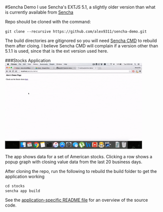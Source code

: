 #Sencha Demo
I use Sencha's EXTJS 5.1, a slightly older version than what is currently available from [Sencha](https://www.sencha.com/products/extjs/#overview)

Repo should be cloned with the command:

`git clone --recursive https://github.com/alex9311/sencha-demo.git`

The build directories are gitignored so you will need [Sencha CMD](https://www.sencha.com/forum/showthread.php?297477-Sencha-Cmd-5.1.1-GA-is-Now-Available) to rebuild them after cloing. I believe Sencha CMD will complain if a version other than 5.1.1 is used, since that is the ext version used here.

###Stocks Application
<img src='stocks/resources/stocks-demo.gif' width="450"/>

The app shows data for a set of American stocks. Clicking a row shows a popup graph with   closing value data from the last 20 business days. 

After cloning the repo, run the following to rebuild the build folder to get the application working

```
cd stocks
sencha app build
```
See the [application-specific README file](stocks/Readme.md) for an overview of the source code.

